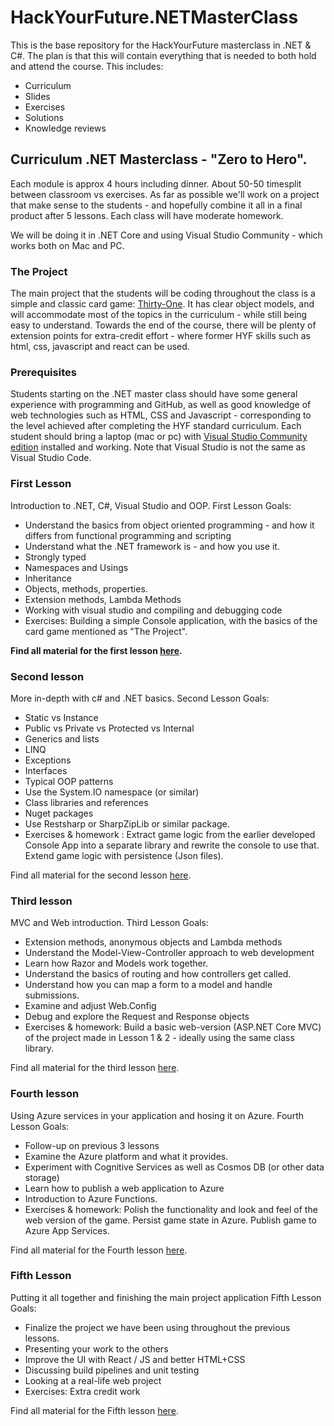 # HackYourFuture.NETMasterClass
This is the base repository for the HackYourFuture masterclass in .NET & C#.
The plan is that this will contain everything that is needed to both hold and attend the course.
This includes:
* Curriculum
* Slides
* Exercises
* Solutions
* Knowledge reviews


## Curriculum .NET Masterclass - "Zero to Hero".

Each module is approx 4 hours including dinner. About 50-50 timesplit between classroom vs exercises.
As far as possible we'll work on a project that make sense to the students - and hopefully combine it all in a final product after 5 lessons.
Each class will have moderate homework.

We will be doing it in .NET Core and using Visual Studio Community - which works both on Mac and PC.

### The Project
The main project that the students will be coding throughout the class is a simple and classic card game: [Thirty-One](https://en.wikipedia.org/wiki/Thirty-one_(card_game)).
It has clear object models, and will accommodate most of the topics in the curriculum - while still being easy to understand.
Towards the end of the course, there will be plenty of extension points for extra-credit effort - where former HYF skills such as html, css, javascript and react can be used.

### Prerequisites
Students starting on the .NET master class should have some general experience with programming and GitHub, as well as good knowledge of web technologies such as HTML, CSS and Javascript - corresponding to the level achieved after completing the HYF standard curriculum. 
Each student should bring a laptop (mac or pc) with [Visual Studio Community edition](https://visualstudio.microsoft.com/vs/community/) installed and working. Note that Visual Studio is not the same as Visual Studio Code.

### First Lesson
Introduction to .NET, C#, Visual Studio and OOP.
First Lesson Goals:
* Understand the basics from object oriented programming - and how it differs from functional programming and scripting
* Understand what the .NET framework is - and how you use it.
* Strongly typed
* Namespaces and Usings
* Inheritance
* Objects, methods, properties.
* Extension methods, Lambda Methods
* Working with visual studio and compiling and debugging code
* Exercises: Building a simple Console application, with the basics of the card game mentioned as "The Project".

**Find all material for the first lesson [here](Week1).**

### Second lesson
More in-depth with c# and .NET basics.
Second Lesson Goals:
* Static vs Instance
* Public vs Private vs Protected vs Internal
* Generics and lists
* LINQ
* Exceptions
* Interfaces
* Typical OOP patterns
* Use the System.IO namespace (or similar)
* Class libraries and references
* Nuget packages
* Use Restsharp or SharpZipLib or similar package.
* Exercises & homework : Extract game logic from the earlier developed Console App into a separate library and rewrite the console to use that. Extend game logic with persistence (Json files).

Find all material for the second lesson [here](Week2).

### Third lesson
MVC and Web introduction.
Third Lesson Goals:
* Extension methods, anonymous objects and Lambda methods
* Understand the Model-View-Controller approach to web development
* Learn how Razor and Models work together.
* Understand the basics of routing and how controllers get called.
* Understand how you can map a form to a model and handle submissions.
* Examine and adjust Web.Config
* Debug and explore the Request and Response objects
* Exercises & homework: Build a basic web-version (ASP.NET Core MVC) of the project made in Lesson 1 & 2 - ideally using the same class library.

Find all material for the third lesson [here](Week3).

### Fourth lesson
Using Azure services in your application and hosing it on Azure.
Fourth Lesson Goals:
* Follow-up on previous 3 lessons
* Examine the Azure platform and what it provides.
* Experiment with Cognitive Services as well as Cosmos DB (or other data storage)
* Learn how to publish a web application to Azure
* Introduction to Azure Functions.
* Exercises & homework: Polish the functionality and look and feel of the web version of the game. Persist game state in Azure. Publish game to Azure App Services.

Find all material for the Fourth lesson [here](Week4).

### Fifth Lesson
Putting it all together and finishing the main project application
Fifth Lesson Goals:
* Finalize the project we have been using throughout the previous lessons. 
* Presenting your work to the others
* Improve the UI with React / JS and better HTML+CSS
* Discussing build pipelines and unit testing
* Looking at a real-life web project
* Exercises: Extra credit work


Find all material for the Fifth lesson [here](Week5).